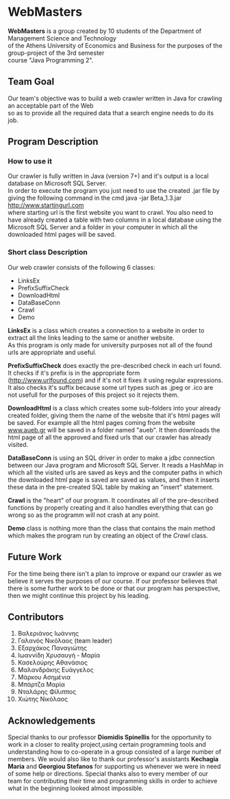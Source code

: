# WebMasters

**WebMasters** is a group created by 10 students of the Department of Management Science and Technology  
of the Athens University of Economics and Business for the purposes of the group-project of the 3rd semester  
course "Java Programming 2".

## Team Goal

Our team's objective was to build a web crawler written in Java for crawling an acceptable part of the Web  
so as to provide all the required data that a search engine needs to do its job.

## Program Description

### How to use it

Our crawler is fully written in Java (version 7+) and it's output is a local database on Microsoft SQL Server.  
In order to execute the program you just need to use the created .jar file by giving the following command in the cmd
java -jar Beta_1.3.jar http://www.startingurl.com  
where starting url is the first website you want to crawl. You also need to have already created a table with two columns in a local database using the Microsoft SQL Server and a folder in your computer in which all the downloaded html pages will be saved.

### Short class Description

Our web crawler consists of the following 6 classes:
* LinksEx
* PrefixSuffixCheck
* DownloadHtml
* DataBaseConn
* Crawl
* Demo

**LinksEx** is a class which creates a connection to a website in order to extract all the links leading to the same or another website.  
As this program is only made for university purposes not all of the found urls are appropriate and useful.

**PrefixSuffixCheck** does exactly the pre-described check in each url found. It checks if it's prefix is in the appropriate form  
(http://www.urlfound.com) and if it's not it fixes it using regular expressions. It also checks it's suffix because some url types such as .jpeg or .ico are not usefull for the purposes of this project so it rejects them.

**DownloadHtml** is a class which creates some sub-folders into your already created folder, giving them the name of the website that it's html pages will be saved. For example all the html pages coming from the website www.aueb.gr will be saved in a folder named "aueb". It then downloads the html page of all the approved and fixed urls that our crawler has already visited.

**DataBaseConn** is using an SQL driver in order to make a jdbc connection between our Java program and Microsoft SQL Server. It reads a HashMap in which all the visited urls are saved as keys and the computer paths in which the downloaded html page is saved are saved as values, and then it inserts these data in the pre-created SQL table by making an "insert" statement.

**Crawl** is the "heart" of our program. It coordinates all of the pre-described functions by properly creating and it also handles everything that can go wrong so as the programm will not crash at any point. 

**Demo** class is nothing more than the class that contains the main method which makes the program run by creating an object of the _Crawl_ class.

## Future Work

For the time being there isn't a plan to improve or expand our crawler as we believe it serves the purposes of our course. If our professor believes that there is some further work to be done or that our program has perspective, then we might continue this project by his leading.

## Contributors

1. Βαλεριάνος Ιωάννης
2. Γαλανός Νικόλαος (team leader)
3. Εξαρχάκος Παναγιώτης
4. Ιωαννίδη Χρυσαυγή - Μαρία
5. Κασελούρης Αθανάσιος
6. Μαλανδράκης Ευάγγελος
7. Μάρκου Ασημένια
8. Μπάρτζα Μαρία
9. Νταλάρης Φίλιππος
10. Χιώτης Νικόλαος

## Acknowledgements

Special thanks to our professor **Diomidis Spinellis** for the opportunity to work in a closer to reality project,using certain programming tools and understanding how to co-operate in a group consisted of a large number of members. We would also like to thank our professor's assistants **Kechagia Maria** and **Georgiou Stefanos** for supporting us whenever we were in need of some help or directions.
Special thanks also to every member of our team for contributing their time and programming skills in order to achieve what in the beginning looked almost impossible.

